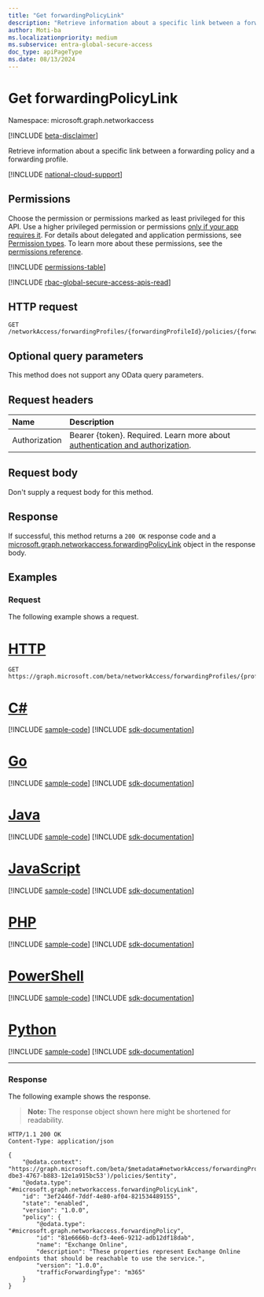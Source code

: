 ```yaml
---
title: "Get forwardingPolicyLink"
description: "Retrieve information about a specific link between a forwarding policy and a forwarding profile."
author: Moti-ba
ms.localizationpriority: medium
ms.subservice: entra-global-secure-access
doc_type: apiPageType
ms.date: 08/13/2024
---
```


# Get forwardingPolicyLink
Namespace: microsoft.graph.networkaccess

[!INCLUDE [beta-disclaimer](../../includes/beta-disclaimer.md)]

Retrieve information about a specific link between a forwarding policy and a forwarding profile.

[!INCLUDE [national-cloud-support](../../includes/global-us.md)]

## Permissions
Choose the permission or permissions marked as least privileged for this API. Use a higher privileged permission or permissions [only if your app requires it](/graph/permissions-overview#best-practices-for-using-microsoft-graph-permissions). For details about delegated and application permissions, see [Permission types](/graph/permissions-overview#permission-types). To learn more about these permissions, see the [permissions reference](/graph/permissions-reference).

<!-- { "blockType": "permissions", "name": "networkaccess_forwardingpolicylink_get" } -->
[!INCLUDE [permissions-table](../includes/permissions/networkaccess-forwardingpolicylink-get-permissions.md)]

[!INCLUDE [rbac-global-secure-access-apis-read](../includes/rbac-for-apis/rbac-global-secure-access-apis-read.md)]

## HTTP request

<!-- {
  "blockType": "ignored"
}
-->
``` http
GET /networkAccess/forwardingProfiles/{forwardingProfileId}/policies/{forwardingPolicyId}
```

## Optional query parameters
This method does not support any OData query parameters.

## Request headers
|Name|Description|
|:---|:---|
|Authorization|Bearer {token}. Required. Learn more about [authentication and authorization](/graph/auth/auth-concepts).|

## Request body
Don't supply a request body for this method.

## Response

If successful, this method returns a `200 OK` response code and a [microsoft.graph.networkaccess.forwardingPolicyLink](../resources/networkaccess-forwardingpolicylink.md) object in the response body.

## Examples

### Request
The following example shows a request.
# [HTTP](#tab/http)
<!-- {
  "blockType": "request",
  "name": "get_forwardingpolicylink"
}
-->
``` http
GET https://graph.microsoft.com/beta/networkAccess/forwardingProfiles/{profileId}/policies/{forwardingPolicyLinkId}
```

# [C#](#tab/csharp)
[!INCLUDE [sample-code](../includes/snippets/csharp/get-forwardingpolicylink-csharp-snippets.md)]
[!INCLUDE [sdk-documentation](../includes/snippets/snippets-sdk-documentation-link.md)]

# [Go](#tab/go)
[!INCLUDE [sample-code](../includes/snippets/go/get-forwardingpolicylink-go-snippets.md)]
[!INCLUDE [sdk-documentation](../includes/snippets/snippets-sdk-documentation-link.md)]

# [Java](#tab/java)
[!INCLUDE [sample-code](../includes/snippets/java/get-forwardingpolicylink-java-snippets.md)]
[!INCLUDE [sdk-documentation](../includes/snippets/snippets-sdk-documentation-link.md)]

# [JavaScript](#tab/javascript)
[!INCLUDE [sample-code](../includes/snippets/javascript/get-forwardingpolicylink-javascript-snippets.md)]
[!INCLUDE [sdk-documentation](../includes/snippets/snippets-sdk-documentation-link.md)]

# [PHP](#tab/php)
[!INCLUDE [sample-code](../includes/snippets/php/get-forwardingpolicylink-php-snippets.md)]
[!INCLUDE [sdk-documentation](../includes/snippets/snippets-sdk-documentation-link.md)]

# [PowerShell](#tab/powershell)
[!INCLUDE [sample-code](../includes/snippets/powershell/get-forwardingpolicylink-powershell-snippets.md)]
[!INCLUDE [sdk-documentation](../includes/snippets/snippets-sdk-documentation-link.md)]

# [Python](#tab/python)
[!INCLUDE [sample-code](../includes/snippets/python/get-forwardingpolicylink-python-snippets.md)]
[!INCLUDE [sdk-documentation](../includes/snippets/snippets-sdk-documentation-link.md)]

---

### Response
The following example shows the response.
>**Note:** The response object shown here might be shortened for readability.
<!-- {
  "blockType": "response",
  "truncated": true,
  "@odata.type": "microsoft.graph.networkaccess.forwardingPolicyLink"
}
-->
``` http
HTTP/1.1 200 OK
Content-Type: application/json

{
    "@odata.context": "https://graph.microsoft.com/beta/$metadata#networkAccess/forwardingProfiles('a5bb6d50-dbe3-4767-b883-12e1a915bc53')/policies/$entity",
    "@odata.type": "#microsoft.graph.networkaccess.forwardingPolicyLink",
    "id": "3ef2446f-7ddf-4e80-af04-821534489155",
    "state": "enabled",
    "version": "1.0.0",
    "policy": {
        "@odata.type": "#microsoft.graph.networkaccess.forwardingPolicy",
        "id": "81e6666b-dcf3-4ee6-9212-adb12df18dab",
        "name": "Exchange Online",
        "description": "These properties represent Exchange Online endpoints that should be reachable to use the service.",
        "version": "1.0.0",
        "trafficForwardingType": "m365"
    }
}
```


